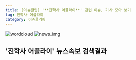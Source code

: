 ```yaml
---
title: (이슈클립) '**진학사 어플라이**' 관련 이슈, 기사 모아 보기
tag: 진학사 어플라이
category: 이슈클리핑
---
```

![wordcloud](https://s3.ap-northeast-2.amazonaws.com/lyrics101-wordcloud/2018-09-28-1538066115.png)
![news_img](https://user-images.githubusercontent.com/42597476/44507050-1206f400-a6e4-11e8-8d98-7ffbfebb353f.png)
## **'**진학사 어플라이**'** 뉴스속보 검색결과

